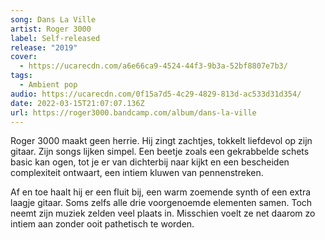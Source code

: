 ```yaml
---
song: Dans La Ville
artist: Roger 3000
label: Self-released
release: "2019"
cover:
  - https://ucarecdn.com/a6e66ca9-4524-44f3-9b3a-52bf8807e7b3/
tags:
  - Ambient pop
audio: https://ucarecdn.com/0f15a7d5-4c29-4829-813d-ac533d31d354/
date: 2022-03-15T21:07:07.136Z
url: https://roger3000.bandcamp.com/album/dans-la-ville
---
```

Roger 3000 maakt geen herrie. Hij zingt zachtjes, tokkelt liefdevol op zijn gitaar. Zijn songs lijken simpel. Een beetje zoals een gekrabbelde schets basic kan ogen, tot je er van dichterbij naar kijkt en een bescheiden complexiteit ontwaart, een intiem kluwen van pennenstreken.

Af en toe haalt hij er een fluit bij, een warm zoemende synth of een extra laagje gitaar. Soms zelfs alle drie voorgenoemde elementen samen. Toch neemt zijn muziek zelden veel plaats in. Misschien voelt ze net daarom zo intiem aan zonder ooit pathetisch te worden.